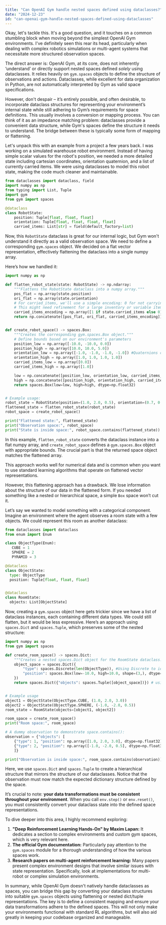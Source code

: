 ```yaml
---
title: "Can OpenAI Gym handle nested spaces defined using dataclasses?"
date: "2024-12-23"
id: "can-openai-gym-handle-nested-spaces-defined-using-dataclasses"
---
```


Okay, let's tackle this. It's a good question, and it touches on a common stumbling block when moving beyond the simplest OpenAI Gym environments. I've definitely seen this rear its head, particularly when dealing with complex robotics simulations or multi-agent systems that necessitate more structured observation spaces.

The direct answer is: OpenAI Gym, at its core, does not inherently ‘understand’ or directly support nested spaces defined *solely* using dataclasses. It relies heavily on `gym.spaces` objects to define the structure of observations and actions. Dataclasses, while excellent for data organization in Python, are not automatically interpreted by Gym as valid space specifications.

However, don't despair – it’s entirely possible, and often desirable, to incorporate dataclass structures for representing your environment’s internal state while still adhering to Gym’s requirements for space definitions. This usually involves a conversion or mapping process. You can think of it as an impedance matching problem: dataclasses provide a convenient data structure, while Gym's spaces define the structure it needs to understand. The bridge between these is typically some form of mapping or flattening.

Let's unpack this with an example from a project a few years back. I was working on a simulated warehouse robot environment. Instead of having simple scalar values for the robot's position, we needed a more detailed state including cartesian coordinates, orientation quaternion, and a list of currently carried items. We were using dataclasses to model this robot state, making the code much cleaner and maintainable.

```python
from dataclasses import dataclass, field
import numpy as np
from typing import List, Tuple
import gym
from gym import spaces

@dataclass
class RobotState:
    position: Tuple[float, float, float]
    orientation: Tuple[float, float, float, float]
    carried_items: List[str] = field(default_factory=list)
```

Now, this `RobotState` dataclass is great for our internal logic, but Gym won't understand it directly as a valid observation space. We need to define a corresponding `gym.spaces` object. We decided on a flat vector representation, effectively flattening the dataclass into a single numpy array.

Here’s how we handled it:

```python
import numpy as np

def flatten_robot_state(state: RobotState) -> np.ndarray:
    """Flattens the RobotState dataclass into a numpy array."""
    pos_flat = np.array(state.position)
    ori_flat = np.array(state.orientation)
    # For carried_items, we'll use a simple encoding: 0 for not carrying, 1 for carrying.
    # This might need refinement for a large inventory or variable item types.
    carried_items_encoding = np.array([1 if state.carried_items else 0]) # binary representation
    return np.concatenate([pos_flat, ori_flat, carried_items_encoding])


def create_robot_space() -> spaces.Box:
    """Creates the corresponding gym.spaces.Box object."""
    # Define bounds based on our environment's parameters
    position_low = np.array([-10.0, -10.0, 0.0])
    position_high = np.array([10.0, 10.0, 5.0])
    orientation_low = np.array([-1.0, -1.0, -1.0, -1.0]) #Quaternions can have values from -1 to 1
    orientation_high = np.array([1.0, 1.0, 1.0, 1.0])
    carried_items_low = np.array([0.0])
    carried_items_high = np.array([1.0])

    low = np.concatenate([position_low, orientation_low, carried_items_low])
    high = np.concatenate([position_high, orientation_high, carried_items_high])
    return spaces.Box(low=low, high=high, dtype=np.float32)


# Example usage:
robot_state = RobotState(position=(1.0, 2.0, 0.5), orientation=(0.7, 0.0, 0.0, 0.7), carried_items=["item1"])
flattened_state = flatten_robot_state(robot_state)
robot_space = create_robot_space()

print("Flattened state:", flattened_state)
print("Observation space:", robot_space)
print("State is inside space:", robot_space.contains(flattened_state))

```

In this example, `flatten_robot_state` converts the dataclass instance into a flat numpy array, and `create_robot_space` defines a `gym.spaces.Box` object with appropriate bounds. The crucial part is that the returned space object matches the flattened array.

This approach works well for numerical data and is common when you want to use standard learning algorithms that operate on flattened vector representations.

However, this flattening approach has a drawback. We lose information about the structure of our data in the flattened form. If you needed something like a nested or hierarchical space, a simple `Box` space won’t cut it.

Let’s say we wanted to model something with a categorical component. Imagine an environment where the agent observes a room state with a few objects. We could represent this room as another dataclass:

```python
from dataclasses import dataclass
from enum import Enum

class ObjectType(Enum):
   CUBE = 1
   SPHERE = 2
   PYRAMID = 3

@dataclass
class ObjectState:
  type: ObjectType
  position: Tuple[float, float, float]


@dataclass
class RoomState:
  objects: List[ObjectState]
```

Now, creating a `gym.spaces` object here gets trickier since we have a list of dataclass instances, each containing different data types. We could still flatten, but it would be less expressive. Here’s an approach using `spaces.Dict` and `spaces.Tuple`, which preserves some of the nested structure:

```python
import numpy as np
from gym import spaces

def create_room_space() -> spaces.Dict:
    """Creates a nested spaces.Dict object for the RoomState dataclass."""
    object_space = spaces.Dict({
        "type": spaces.Discrete(len(ObjectType)), #Using Discrete to identify the object type
        "position": spaces.Box(low=-10.0, high=10.0, shape=(3,), dtype=np.float32),
    })
    return spaces.Dict({"objects": spaces.Tuple([object_space])}) # using a tuple to represent multiple objects


# Example usage
object1 = ObjectState(ObjectType.CUBE, (1.0, 2.0, 3.0))
object2 = ObjectState(ObjectType.SPHERE, (-1.0, -2.0, 0.5))
room_state = RoomState(objects=[object1, object2])

room_space = create_room_space()
print("Room space:", room_space)

# A dummy observation to demonstrate space.contains():
observation = {"objects": [
    {"type": 1, "position": np.array([1.0, 2.0, 3.0], dtype=np.float32)},
    {"type": 2, "position": np.array([-1.0, -2.0, 0.5], dtype=np.float32)}
    ]}

print("Observation is inside space:", room_space.contains(observation))

```
Here, we use `spaces.Dict` and `spaces.Tuple` to create a hierarchical structure that mirrors the structure of our dataclasses. Notice that the observation must now match the expected dictionary structure defined by the space.

It’s crucial to note: **your data transformations must be consistent throughout your environment**. When you call `env.step()` or `env.reset()`, you must consistently convert your dataclass state into the defined space representations.

To dive deeper into this area, I highly recommend exploring:

1.  **"Deep Reinforcement Learning Hands-On" by Maxim Lapan:** It dedicates a section to complex environments and custom gym spaces, which is very relevant here.
2.  **The official Gym documentation:** Particularly pay attention to the `gym.spaces` module for a thorough understanding of how the various spaces work.
3.  **Research papers on multi-agent reinforcement learning:** Many papers present complex environment designs that involve similar issues with state representation. Specifically, look at implementations for multi-robot or complex simulation environments.

In summary, while OpenAI Gym doesn't natively handle dataclasses as spaces, you can bridge this gap by converting your dataclass structures into suitable `gym.spaces` objects using flattening or nested dict/tuple representations. The key is to define a consistent mapping and ensure your data transformations adhere to the defined spaces. This will not only make your environments functional with standard RL algorithms, but will also aid greatly in keeping your codebase organized and manageable.
